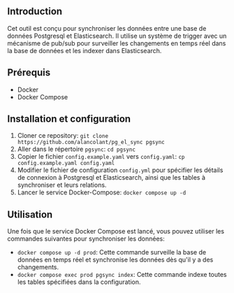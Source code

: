 ## Introduction

Cet outil est conçu pour synchroniser les données entre une base de données Postgresql et Elasticsearch. Il utilise un
système de trigger avec un mécanisme de pub/sub pour surveiller les changements en temps réel dans la base de données et
les indexer dans Elasticsearch.

## Prérequis

- Docker
- Docker Compose

## Installation et configuration

1. Cloner ce repository: `git clone https://github.com/alancolant/pg_el_sync pgsync`
2. Aller dans le répertoire `pgsync`: `cd pgsync`
3. Copier le fichier `config.example.yaml` vers `config.yaml`: `cp config.example.yaml config.yaml`
3. Modifier le fichier de configuration `config.yml` pour spécifier les détails de connexion à Postgresql et
   Elasticsearch, ainsi que les tables à synchroniser et leurs relations.
4. Lancer le service Docker-Compose: `docker compose up -d`

## Utilisation

Une fois que le service Docker Compose est lancé, vous pouvez utiliser les commandes suivantes pour synchroniser les
données:

- `docker compose up -d prod`: Cette commande surveille la base de données en temps réel et synchronise les données dès
  qu'il y a des changements.
- `docker compose exec prod pgsync index`: Cette commande indexe toutes les tables spécifiées dans la configuration.
